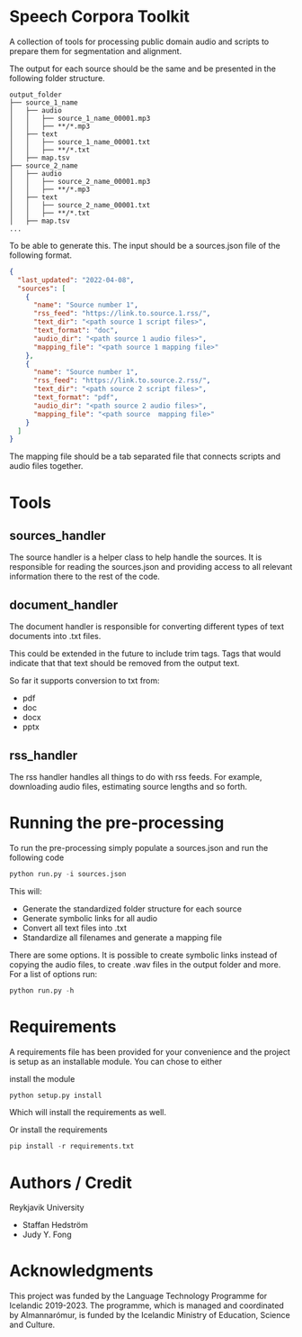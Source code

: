 # Speech Corpora Toolkit

A collection of tools for processing public domain audio and scripts to prepare them for segmentation and alignment.

The output for each source should be the same and be presented in the following folder structure.

```
output_folder
├── source_1_name
│   ├── audio
│   │   ├── source_1_name_00001.mp3
│   │   ├── **/*.mp3
│   ├── text
│   │   ├── source_1_name_00001.txt
│   │   ├── **/*.txt
│   ├── map.tsv
├── source_2_name
│   ├── audio
│   │   ├── source_2_name_00001.mp3
│   │   ├── **/*.mp3
│   ├── text
│   │   ├── source_2_name_00001.txt
│   │   ├── **/*.txt
│   ├── map.tsv
...
```

To be able to generate this. The input should be a sources.json file of the following format.

```json
{
  "last_updated": "2022-04-08",
  "sources": [
    {
      "name": "Source number 1",
      "rss_feed": "https://link.to.source.1.rss/",
      "text_dir": "<path source 1 script files>",
      "text_format": "doc",
      "audio_dir": "<path source 1 audio files>",
      "mapping_file": "<path source 1 mapping file>"
    },
    {
      "name": "Source number 1",
      "rss_feed": "https://link.to.source.2.rss/",
      "text_dir": "<path source 2 script files>",
      "text_format": "pdf",
      "audio_dir": "<path source 2 audio files>",
      "mapping_file": "<path source  mapping file>"
    }
  ]
}
```

The mapping file should be a tab separated file that connects scripts and audio files together.

# Tools

## sources_handler

The source handler is a helper class to help handle the sources. It is responsible for reading the sources.json and providing access to all relevant information there to the rest of the code.

## document_handler

The document handler is responsible for converting different types of text documents into .txt files.

This could be extended in the future to include trim tags. Tags that would indicate that that text should be removed from the output text.

So far it supports conversion to txt from:

- pdf
- doc
- docx
- pptx

## rss_handler

The rss handler handles all things to do with rss feeds. For example, downloading audio files, estimating source lengths and so forth.

# Running the pre-processing

To run the pre-processing simply populate a sources.json and run the following code

```python
python run.py -i sources.json
```

This will:

- Generate the standardized folder structure for each source
- Generate symbolic links for all audio
- Convert all text files into .txt
- Standardize all filenames and generate a mapping file

There are some options. It is possible to create symbolic links instead of copying the audio files, to create .wav files in the output folder and more. For a list of options run:

```python
python run.py -h
```

# Requirements

A requirements file has been provided for your convenience and the project is setup as an installable module. You can chose to either

install the module

```python
python setup.py install
```

Which will install the requirements as well.

Or install the requirements

```python
pip install -r requirements.txt
```

# Authors / Credit

Reykjavik University

- Staffan Hedström
- Judy Y. Fong

# Acknowledgments

This project was funded by the Language Technology Programme for Icelandic 2019-2023. The programme, which is managed and coordinated by Almannarómur, is funded by the Icelandic Ministry of Education, Science and Culture.
